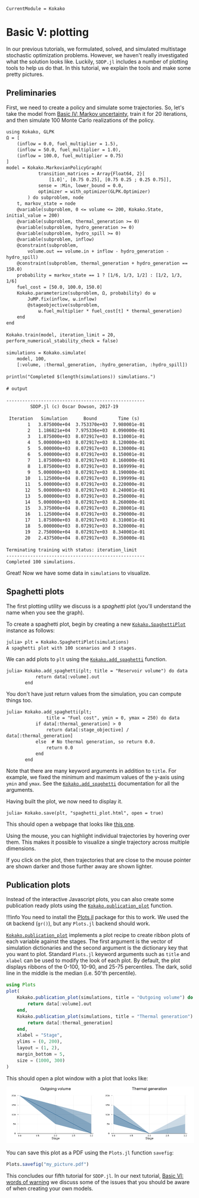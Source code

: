 ```@meta
CurrentModule = Kokako
```

# Basic V: plotting

In our previous tutorials, we formulated, solved, and simulated multistage
stochastic optimization problems. However, we haven't really investigated what
the solution looks like. Luckily, `SDDP.jl` includes a number of plotting
tools to help us do that. In this tutorial, we explain the tools and make some
pretty pictures.

## Preliminaries

First, we need to create a policy and simulate some trajectories. So, let's take
the model from  [Basic IV: Markov uncertainty](@ref), train it for 20
iterations, and then simulate 100 Monte Carlo realizations of the policy.

```jldoctest tutorial_five
using Kokako, GLPK
Ω = [
    (inflow = 0.0, fuel_multiplier = 1.5),
    (inflow = 50.0, fuel_multiplier = 1.0),
    (inflow = 100.0, fuel_multiplier = 0.75)
]
model = Kokako.MarkovianPolicyGraph(
            transition_matrices = Array{Float64, 2}[
                [1.0]', [0.75 0.25], [0.75 0.25 ; 0.25 0.75]],
            sense = :Min, lower_bound = 0.0,
            optimizer = with_optimizer(GLPK.Optimizer)
        ) do subproblem, node
    t, markov_state = node
    @variable(subproblem, 0 <= volume <= 200, Kokako.State, initial_value = 200)
    @variable(subproblem, thermal_generation >= 0)
    @variable(subproblem, hydro_generation >= 0)
    @variable(subproblem, hydro_spill >= 0)
    @variable(subproblem, inflow)
    @constraint(subproblem,
        volume.out == volume.in + inflow - hydro_generation - hydro_spill)
    @constraint(subproblem, thermal_generation + hydro_generation == 150.0)
    probability = markov_state == 1 ? [1/6, 1/3, 1/2] : [1/2, 1/3, 1/6]
    fuel_cost = [50.0, 100.0, 150.0]
    Kokako.parameterize(subproblem, Ω, probability) do ω
        JuMP.fix(inflow, ω.inflow)
        @stageobjective(subproblem,
            ω.fuel_multiplier * fuel_cost[t] * thermal_generation)
    end
end

Kokako.train(model, iteration_limit = 20, perform_numerical_stability_check = false)

simulations = Kokako.simulate(
    model, 100,
    [:volume, :thermal_generation, :hydro_generation, :hydro_spill])

println("Completed $(length(simulations)) simulations.")

# output

----------------------------------------------------
         SDDP.jl (c) Oscar Dowson, 2017-19

 Iteration   Simulation      Bound        Time (s)
        1   3.875000e+04  3.753370e+03  7.980001e-01
        2   1.186821e+04  7.975336e+03  8.090000e-01
        3   1.875000e+03  8.072917e+03  8.110001e-01
        4   5.000000e+03  8.072917e+03  8.120000e-01
        5   5.000000e+03  8.072917e+03  8.130000e-01
        6   5.000000e+03  8.072917e+03  8.150001e-01
        7   1.875000e+03  8.072917e+03  8.160000e-01
        8   1.875000e+03  8.072917e+03  8.169999e-01
        9   5.000000e+03  8.072917e+03  8.190000e-01
       10   1.125000e+04  8.072917e+03  8.199999e-01
       11   5.000000e+03  8.072917e+03  8.220000e-01
       12   5.000000e+03  8.072917e+03  8.240001e-01
       13   5.000000e+03  8.072917e+03  8.250000e-01
       14   5.000000e+03  8.072917e+03  8.260000e-01
       15   3.375000e+04  8.072917e+03  8.280001e-01
       16   1.125000e+04  8.072917e+03  8.290000e-01
       17   1.875000e+03  8.072917e+03  8.310001e-01
       18   5.000000e+03  8.072917e+03  8.320000e-01
       19   2.750000e+04  8.072917e+03  8.340001e-01
       20   2.437500e+04  8.072917e+03  8.350000e-01

Terminating training with status: iteration_limit
----------------------------------------------------
Completed 100 simulations.
```

Great! Now we have some data in `simulations` to visualize.

## Spaghetti plots

The first plotting utility we discuss is a _spaghetti_ plot (you'll understand
the name when you see the graph).

To create a spaghetti plot, begin by creating a new
[`Kokako.SpaghettiPlot`](@ref) instance as follows:
```jldoctest tutorial_five
julia> plt = Kokako.SpaghettiPlot(simulations)
A spaghetti plot with 100 scenarios and 3 stages.
```

We can add plots to `plt` using the [`Kokako.add_spaghetti`](@ref)
function.

```jldoctest tutorial_five
julia> Kokako.add_spaghetti(plt; title = "Reservoir volume") do data
           return data[:volume].out
       end
```

You don't have just return values from the simulation, you can compute things
too.

```jldoctest tutorial_five
julia> Kokako.add_spaghetti(plt;
               title = "Fuel cost", ymin = 0, ymax = 250) do data
           if data[:thermal_generation] > 0
               return data[:stage_objective] / data[:thermal_generation]
           else  # No thermal generation, so return 0.0.
               return 0.0
           end
       end
```

Note that there are many keyword arguments in addition to `title`. For example,
we fixed the minimum and maximum values of the y-axis using `ymin` and `ymax`.
See the [`Kokako.add_spaghetti`](@ref) documentation for all the arguments.

Having built the plot, we now need to display it.

```jldoctest tutorial_five
julia> Kokako.save(plt, "spaghetti_plot.html", open = true)
```

This should open a webpage that looks like [this one](../assets/spaghetti_plot.html).

Using the mouse, you can highlight individual trajectories by hovering over
them. This makes it possible to visualize a single trajectory across multiple
dimensions.

If you click on the plot, then trajectories that are close to the mouse pointer
are shown darker and those further away are shown lighter.

## Publication plots

Instead of the interactive Javascript plots, you can also create some
publication ready plots using the [`Kokako.publication_plot`](@ref) function.

!!!info
    You need to install the [Plots.jl](https://github.com/JuliaPlots/Plots)
    package for this to work. We used the `GR` backend (`gr()`), but any
    `Plots.jl` backend should work.

[`Kokako.publication_plot`](@ref) implements a plot recipe to create ribbon
plots of each variable against the stages. The first argument is the vector of
simulation dictionaries and the second argument is the dictionary key that you
want to plot. Standard `Plots.jl` keyword arguments such as `title` and `xlabel`
can be used to modify the look of each plot. By default, the plot displays
ribbons of the 0-100, 10-90, and 25-75 percentiles. The dark, solid line in the
middle is the median (i.e. 50'th percentile).

```julia
using Plots
plot(
    Kokako.publication_plot(simulations, title = "Outgoing volume") do data
        return data[:volume].out
    end,
    Kokako.publication_plot(simulations, title = "Thermal generation") do data
        return data[:thermal_generation]
    end,
    xlabel = "Stage",
    ylims = (0, 200),
    layout = (1, 2),
    margin_bottom = 5,
    size = (1000, 300)
)
```

This should open a plot window with a plot that looks like:

![publication plot](../assets/publication_plot.png)

You can save this plot as a PDF using the `Plots.jl` function `savefig`:
```julia
Plots.savefig("my_picture.pdf")
```

This concludes our fifth tutorial for `SDDP.jl`. In our next tutorial,
[Basic VI: words of warning](@ref) we discuss some of the issues that you should
be aware of when creating your own models.

